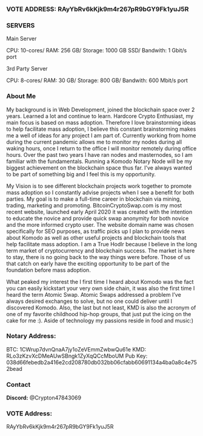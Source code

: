 ### VOTE ADDRESS:  RAyYbRv6kKjk9m4r267pR9bGY9Fk1yuJ5R

### SERVERS

Main Server

CPU: 10-cores/
RAM: 256 GB/
Storage: 1000 GB SSD/
Bandwith: 1 Gbit/s port 

3rd Party Server

CPU: 8-cores/
RAM: 30 GB/ 
Storage:  800 GB/
Bandwith: 600 Mbit/s port


### About Me

My background is in Web Development,  joined the blockchain space over 2 years. Learned a lot and continue to learn. Hardcore Crypto Enthusiast, my main focus is based on mass adoption. Therefore I love brainstorming ideas to help facilitate mass adoption, I believe this constant brainstorming makes me a well of ideas for any project I am part of. Currently working from home during the current pandemic allows me to monitor my nodes during all waking hours, once I return to the office I will monitor remotely during office hours. Over the past two years I have ran nodes and masternodes, so I am familiar with the fundamentals. Running a Komodo Notary Node will be my biggest achievement on the blockchain space thus far. I’ve always wanted to be part of something big and I feel this is my opportunity. 

 My Vision is to see different blockchain projects work together to promote mass adoption so I constantly advise projects when I see a benefit for both parties. My goal is to make a full-time career in blockchain via mining, trading, marketing and promoting. BitcoinCryptoSwap.com is my most recent website, launched early April 2020 it was created with the intention to educate the novice and provide quick swap anonymity for both novice and the more informed crypto user. The website domain name was chosen specifically for SEO purposes, as traffic picks up I plan to provide news about Komodo as well as other useful projects and blockchain tools that help facilitate mass adoption. I am a True Hodlr because I believe in the long term market of cryptocurrency and blockchain success. The market is here to stay, there is no going back to the way things were before. Those of us that catch on early have the exciting opportunity to be part of the foundation before mass adoption. 

What peaked my interest the I first time I heard about Komodo was the fact you can easily kickstart your very own side chain, it was also the first time I heard the term Atomic Swap. Atomic Swaps addressed a problem I’ve always desired exchanges to solve, but  no one could deliver until I discovered Komodo. Also, the last but not least, KMD is also the acronym of one of my favorite childhood hip-hop groups, that just put the icing on the cake for me :). Aside of technology my passions reside in food and music:)   

### Notary Address:

BTC: 1CWrup7dvnQnaA7jy1oZeVEmmZwbwQu61e
KMD: RLo3zKzvXcDMeAUwSBngk1ZyXqQCcMboUM
Pub Key: 038d66febedb2a416e2cd208780db032bb06cfabb60691134a4ba0a8c4e752bead


### Contact

**Discord:** @Crypton47843069

### VOTE Address:

RAyYbRv6kKjk9m4r267pR9bGY9Fk1yuJ5R

